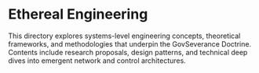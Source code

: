 # Ethereal Engineering

This directory explores systems-level engineering concepts, theoretical frameworks, and methodologies that underpin the GovSeverance Doctrine. Contents include research proposals, design patterns, and technical deep dives into emergent network and control architectures.
